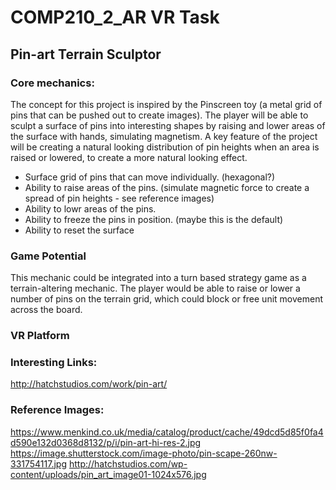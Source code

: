 # COMP210_2_AR VR Task

## Pin-art Terrain Sculptor


### Core mechanics:
The concept for this project is inspired by the Pinscreen toy (a metal grid of pins that can be pushed out to create images). The player will be able to sculpt a surface of pins into interesting shapes by raising and lower areas of the surface with hands, simulating magnetism. A key feature of the project will be creating a natural looking distribution of pin heights when an area is raised or lowered, to create a more natural looking effect.

* Surface grid of pins that can move individually. (hexagonal?)
* Ability to raise areas of the pins. (simulate magnetic force to create a spread of pin heights - see reference images)
* Ability to lowr areas of the pins.
* Ability to freeze the pins in position. (maybe this is the default)
* Ability to reset the surface


### Game Potential

This mechanic could be integrated into a turn based strategy game as a terrain-altering mechanic. The player would be able to raise or lower a number of pins on the terrain grid, which could block or free unit movement across the board.

### VR Platform



### Interesting Links:
http://hatchstudios.com/work/pin-art/


### Reference Images:
https://www.menkind.co.uk/media/catalog/product/cache/49dcd5d85f0fa4d590e132d0368d8132/p/i/pin-art-hi-res-2.jpg
https://image.shutterstock.com/image-photo/pin-scape-260nw-331754117.jpg
http://hatchstudios.com/wp-content/uploads/pin_art_image01-1024x576.jpg
